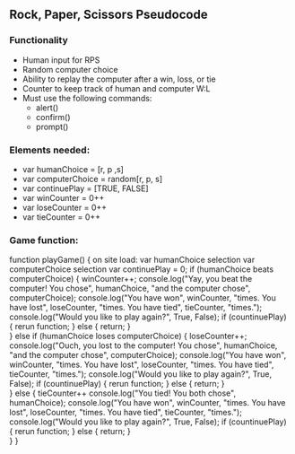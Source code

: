 ## Rock, Paper, Scissors Pseudocode

### Functionality
- Human input for RPS
- Random computer choice
- Ability to replay the computer after a win, loss, or tie
- Counter to keep track of human and computer W:L
- Must use the following commands:
    - alert()
    - confirm()
    - prompt()

### Elements needed:
- var humanChoice = [r, p ,s]
- var computerChoice = random[r, p, s]
- var continuePlay = [TRUE, FALSE]
- var winCounter = 0++
- var loseCounter = 0++
- var tieCounter = 0++

### Game function:
function playGame() { 
    on site load: var humanChoice selection
    var computerChoice selection
    var continuePlay = 0;
    if (humanChoice beats computerChoice) {
        winCounter++;
        console.log("Yay, you beat the computer! You chose", humanChoice, "and the computer chose", computerChoice);
        console.log("You have won", winCounter, "times. You have lost", loseCounter, "times. You have tied", tieCounter, "times.");
        console.log("Would you like to play again?", True, False);
            if (countinuePlay) {
                rerun function;
            }
            else {
                return;
            }        
    }
    else if (humanChoice loses computerChoice) {
        loseCounter++;
        console.log("Ouch, you lost to the computer! You chose", humanChoice, "and the computer chose", computerChoice);
        console.log("You have won", winCounter, "times. You have lost", loseCounter, "times. You have tied", tieCounter, "times.");
        console.log("Would you like to play again?", True, False);
            if (countinuePlay) {
                rerun function;
            }
            else {
                return;
            }        
    }
    else {
        tieCounter++
        console.log("You tied! You both chose", humanChoice);
        console.log("You have won", winCounter, "times. You have lost", loseCounter, "times. You have tied", tieCounter, "times.");
        console.log("Would you like to play again?", True, False);
            if (countinuePlay) {
                rerun function;
            }
            else {
                return;
            }        
    }
}